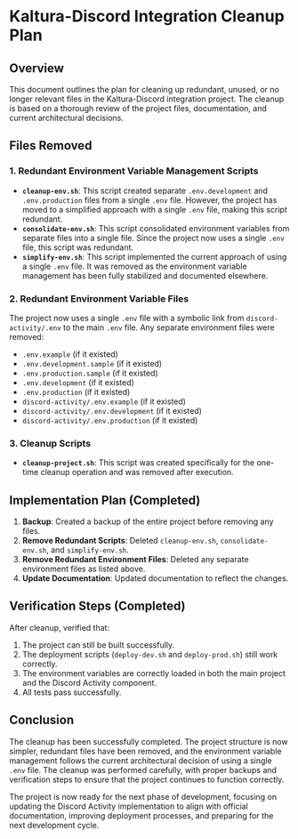 # Kaltura-Discord Integration Cleanup Plan

## Overview

This document outlines the plan for cleaning up redundant, unused, or no longer relevant files in the Kaltura-Discord integration project. The cleanup is based on a thorough review of the project files, documentation, and current architectural decisions.

## Files Removed

### 1. Redundant Environment Variable Management Scripts

- **`cleanup-env.sh`**: This script created separate `.env.development` and `.env.production` files from a single `.env` file. However, the project has moved to a simplified approach with a single `.env` file, making this script redundant.
- **`consolidate-env.sh`**: This script consolidated environment variables from separate files into a single file. Since the project now uses a single `.env` file, this script was redundant.
- **`simplify-env.sh`**: This script implemented the current approach of using a single `.env` file. It was removed as the environment variable management has been fully stabilized and documented elsewhere.

### 2. Redundant Environment Variable Files

The project now uses a single `.env` file with a symbolic link from `discord-activity/.env` to the main `.env` file. Any separate environment files were removed:

- `.env.example` (if it existed)
- `.env.development.sample` (if it existed)
- `.env.production.sample` (if it existed)
- `.env.development` (if it existed)
- `.env.production` (if it existed)
- `discord-activity/.env.example` (if it existed)
- `discord-activity/.env.development` (if it existed)
- `discord-activity/.env.production` (if it existed)

### 3. Cleanup Scripts

- **`cleanup-project.sh`**: This script was created specifically for the one-time cleanup operation and was removed after execution.

## Implementation Plan (Completed)

1. **Backup**: Created a backup of the entire project before removing any files.
2. **Remove Redundant Scripts**: Deleted `cleanup-env.sh`, `consolidate-env.sh`, and `simplify-env.sh`.
3. **Remove Redundant Environment Files**: Deleted any separate environment files as listed above.
4. **Update Documentation**: Updated documentation to reflect the changes.

## Verification Steps (Completed)

After cleanup, verified that:

1. The project can still be built successfully.
2. The deployment scripts (`deploy-dev.sh` and `deploy-prod.sh`) still work correctly.
3. The environment variables are correctly loaded in both the main project and the Discord Activity component.
4. All tests pass successfully.

## Conclusion

The cleanup has been successfully completed. The project structure is now simpler, redundant files have been removed, and the environment variable management follows the current architectural decision of using a single `.env` file. The cleanup was performed carefully, with proper backups and verification steps to ensure that the project continues to function correctly.

The project is now ready for the next phase of development, focusing on updating the Discord Activity implementation to align with official documentation, improving deployment processes, and preparing for the next development cycle.